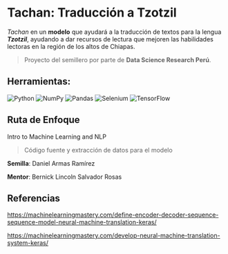 # Tachan: Traducción a Tzotzil
*Tachan* en un **modelo** que ayudará a la traducción de textos para la lengua ***Tzotzil***, ayudando a dar recursos de lectura que mejoren las habilidades lectoras en la región de los altos de Chiapas.

> Proyecto del semillero por parte de **Data Science Research Perú**.

## Herramientas:
![Python](https://shields.io/badge/-Python-3776AB?logo=python&logoColor=white&style=plastic)
![NumPy](https://shields.io/badge/-NumPy-3776AB?logo=numpy&logoColor=white&style=plastic)
![Pandas](https://shields.io/badge/-Pandas-3776AB?logo=pandas&logoColor=white&style=plastic)
![Selenium](https://shields.io/badge/-Selenium-3776AB?logo=selenium&logoColor=white&style=plastic)
![TensorFlow](https://shields.io/badge/-TensorFlow-3776AB?logo=tensorflow&logoColor=white&style=plastic)

## Ruta de Enfoque
Intro to Machine Learning and NLP

> Código fuente y extracción de datos para el modelo

**Semilla**: Daniel Armas Ramírez

**Mentor**: Bernick Lincoln Salvador Rosas

## Referencias

https://machinelearningmastery.com/define-encoder-decoder-sequence-sequence-model-neural-machine-translation-keras/

https://machinelearningmastery.com/develop-neural-machine-translation-system-keras/
